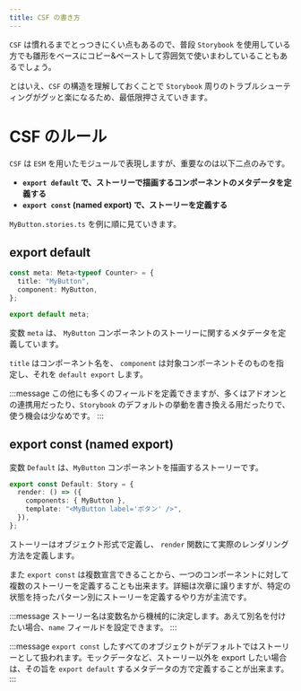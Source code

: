 ```yaml
---
title: CSF の書き方
---
```


`CSF` は慣れるまでとっつきにくい点もあるので、普段 `Storybook` を使用している方でも雛形をベースにコピー&ペーストして雰囲気で使いまわしていることもあるでしょう。

とはいえ、`CSF` の構造を理解しておくことで `Storybook` 周りのトラブルシューティングがグッと楽になるため、最低限押さえていきます。

# CSF のルール

`CSF` は `ESM` を用いたモジュールで表現しますが、重要なのは以下二点のみです。

- **`export default` で、ストーリーで描画するコンポーネントのメタデータを定義する**
- **`export const` (named export) で、ストーリーを定義する**

`MyButton.stories.ts` を例に順に見ていきます。

## export default

```ts
const meta: Meta<typeof Counter> = {
  title: "MyButton",
  component: MyButton,
};

export default meta;
```

変数 `meta` は、 `MyButton` コンポーネントのストーリーに関するメタデータを定義しています。

`title` はコンポーネント名を、 `component` は対象コンポーネントそのものを指定し、それを `default export` します。

:::message
この他にも多くのフィールドを定義できますが、多くはアドオンとの連携用だったり、`Storybook` のデフォルトの挙動を書き換える用だったりで、使う機会は少なめです。
:::

## export const (named export)

変数 `Default` は、`MyButton` コンポーネントを描画するストーリーです。

```ts
export const Default: Story = {
  render: () => ({
    components: { MyButton },
    template: "<MyButton label='ボタン' />",
  }),
};
```

ストーリーはオブジェクト形式で定義し、 `render` 関数にて実際のレンダリング方法を定義します。

また `export const` は複数宣言できることから、一つのコンポーネントに対して複数のストーリーを定義することも出来ます。詳細は次章に譲りますが、特定の状態を持ったパターン別にストーリーを定義するやり方が主流です。

:::message
ストーリー名は変数名から機械的に決定します。あえて別名を付けたい場合、`name` フィールドを設定できます。
:::

:::message
`export const` したすべてのオブジェクトがデフォルトではストーリーとして扱われます。モックデータなど、ストーリー以外を export したい場合は、その旨を `export default` するメタデータの方で定義することが出来ます。
:::
